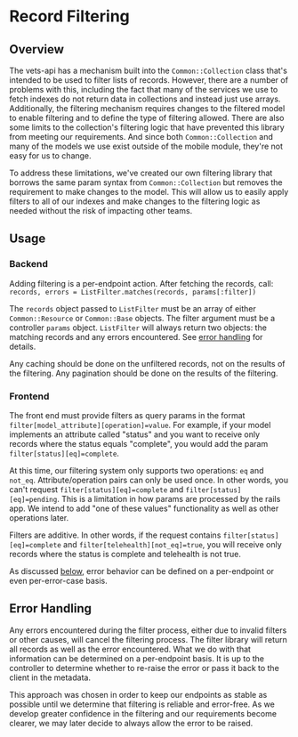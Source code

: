 # Record Filtering

## Overview

The vets-api has a mechanism built into the `Common::Collection` class that's intended to be used to filter lists of records. However, there are a number of problems with this, including the fact that many of the services we use to fetch indexes do not return data in collections and instead just use arrays. Additionally, the filtering mechanism requires changes to the filtered model to enable filtering and to define the type of filtering allowed. There are also some limits to the collection's filtering logic that have prevented this library from meeting our requirements. And since both `Common::Collection` and many of the models we use exist outside of the mobile module, they're not easy for us to change.

To address these limitations, we've created our own filtering library that borrows the same param syntax from `Common::Collection` but removes the requirement to make changes to the model. This will allow us to easily apply filters to all of our indexes and make changes to the filtering logic as needed without the risk of impacting other teams.

## Usage

### Backend

Adding filtering is a per-endpoint action. After fetching the records, call:
`records, errors = ListFilter.matches(records, params[:filter])`

The `records` object passed to `ListFilter` must be an array of either `Common::Resource` or `Common::Base` objects. The filter argument must be a controller `params` object. `ListFilter` will always return two objects: the matching records and any errors encountered. See [error handling](#error-handling) for details.

Any caching should be done on the unfiltered records, not on the results of the filtering. Any pagination should be done on the results of the filtering.

### Frontend

The front end must provide filters as query params in the format `filter[model_attribute][operation]=value`. For example, if your model implements an attribute called "status" and you want to receive only records where the status equals "complete", you would add the param `filter[status][eq]=complete`.

At this time, our filtering system only supports two operations: `eq` and `not_eq`. Attribute/operation pairs can only be used once. In other words, you can't request `filter[status][eq]=complete` and `filter[status][eq]=pending`. This is a limitation in how params are processed by the rails app. We intend to add "one of these values" functionality as well as other operations later.

Filters are additive. In other words, if the request contains `filter[status][eq]=complete` and `filter[telehealth][not_eq]=true`, you will receive only records where the status is complete and telehealth is not true.

As discussed [below](#error-handling), error behavior can be defined on a per-endpoint or even per-error-case basis.

## Error Handling

Any errors encountered during the filter process, either due to invalid filters or other causes, will cancel the filtering process. The filter library will return all records as well as the error encountered. What we do with that information can be determined on a per-endpoint basis. It is up to the controller to determine whether to re-raise the error or pass it back to the client in the metadata.

This approach was chosen in order to keep our endpoints as stable as possible until we determine that filtering is reliable and error-free. As we develop greater confidence in the filtering and our requirements become clearer, we may later decide to always allow the error to be raised.

